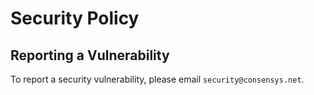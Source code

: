 # Security Policy

## Reporting a Vulnerability

To report a security vulnerability, please email `security@consensys.net`.
